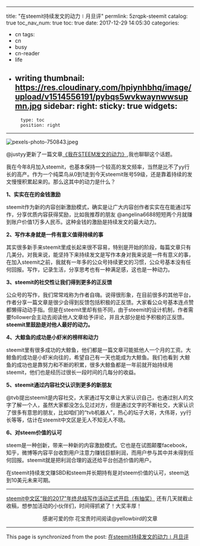 
---
title: "在steemit持续发文的动力∣月旦评"
permlink: 5zrqpk-steemit
catalog: true
toc_nav_num: true
toc: true
date: 2017-12-29 14:05:30
categories:
- cn
tags:
- cn
- busy
- cn-reader
- life
- writing
thumbnail: https://res.cloudinary.com/hpiynhbhq/image/upload/v1514556191/pybqs5wvkwaynwwsupmn.jpg
sidebar:
    right:
        sticky: true
widgets:
    -
        type: toc
        position: right
---


![pexels-photo-750843.jpeg](https://res.cloudinary.com/hpiynhbhq/image/upload/v1514556191/pybqs5wvkwaynwwsupmn.jpg)

@justyy更新了一篇文章[《我在STEEM发文的动力》](https://busy.org/busy/@justyy/5qling-steem),我也聊聊这个话题。

我在今年8月加入steemit，也基本保持一个较高的发文频率，当然是比不了yy行长的高产。作为一个纯菜鸟从0到1走到今天steemit账号59级，还是靠着持续的发文慢慢积累起来的。那么这其中的动力是什么？

**1、实实在在的金钱激励**

steemit作为新的内容创新激励模式，确实是让广大内容创作者实实在在能通过写作，分享优质内容获得奖励，比如我推荐的朋友 @angelina6688短短两个月就赚到账户价值1万多人民币。这种金钱的激励是持续发文的最大动力。

**2、写作本身就是一件有意义值得持续的事**

其实很多新手来steemit里成长起来很不容易，特别是开始的阶段，每篇文章只有几美分。对我来说，能坚持下来持续发文是写作本身对我来说是一件有意义的事，在加入steemit之前，我就有一年多的公众号持续更文的习惯，公众号基本没有任何回报。写作，记录生活，分享思考也有一种满足感，这也是一种动力。

**3、steemit的社交性让我们得到更多的正反馈**

公众号的写作，我们常常戏称为作者自嗨。说得很形象，在目前很多的其他平台，作者分享一篇文章是很少会得到反馈包括积极的正反馈。大家看公众号基本连点赞都懒得动动手指。但是在steemit里却有些不同，由于steemit的设计机制，作者需要follower会主动去阅读他人文章给予评论，并且大部分是给予积极的正反馈。**steemit里鼓励是对他人最好的动力。**

**4、大鲸鱼的成功是小虾米的榜样和动力**

steemit里有很多成功的大鲸鱼，他们都是一篇文章可能抵他人一个月的工资。大鲸鱼的成功是小虾米向往的，希望自己有一天也能成为大鲸鱼。我们也看到 大鲸鱼的成功也是靠努力和不断的积累，很多大鲸鱼都是一年前就开始持续用steemit，他们也是经历过很长一段时间的几每分的收益。

**5、steemit通过内容社交认识到更多的新朋友**

 @tvb提出steemit是内容社交，大家通过写文章让大家认识自己，也通过别人的文字了解一个人，虽然大家都没怎么见过对方，但是通过文字的不断社交，大家认识了很多有意思的朋友，比如咱们的“tvb机器人”，热心的坛子大哥，大伟哥，yy行长等等，估计在steemit中文区是无人不知无人不晓。

**6、对steem价值的认可**

steem是一种创新，带来一种新的内容激励模式。它也是在试图颠覆facebook，知乎，微博等内容平台收割用户注意力赚钱巨额利润，而用户参与其中并未得到任何回报。steemit就是把利润合理的返还给平台创造价值的用户。

在steemit持续发文赚SBD和steem并长期持有是对steem价值的认可，steem达到10美元未来可期。

---

[steemit中文区“我的2017”年终总结写作活动正式开启（有抽奖）](https://steemit.com/cn/@yellowbird/steemit-2017) 还有几天就截止收稿，想参加活动的小伙伴们，时间得抓紧了！大奖丰厚！

<center>感谢可爱的你
花宝贵时间阅读@yellowbird的文章</center>

- - -

This page is synchronized from the post: [在steemit持续发文的动力∣月旦评](https://steemit.com/@yellowbird/5zrqpk-steemit)
